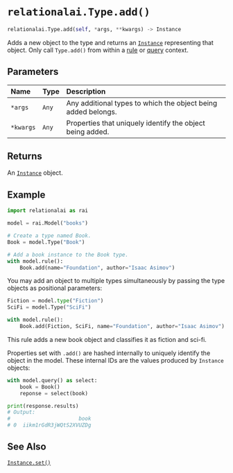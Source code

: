 # `relationalai.Type.add()`

```python
relationalai.Type.add(self, *args, **kwargs) -> Instance
```

Adds a new object to the type and returns an [`Instance`](../Instance/README.md) representing that object.
Only call `Type.add()` from within a [rule](../Model/rule.md) or [query](../Model/query.md) context.

## Parameters

| Name | Type | Description |
| :--- | :--- | :------ |
| `*args` | `Any` | Any additional types to which the object being added belongs. |
| `*kwargs` | `Any` | Properties that uniquely identify the object being added. |

## Returns

An [`Instance`](../Instance/README.md) object.

## Example

```python
import relationalai as rai

model = rai.Model("books")

# Create a type named Book.
Book = model.Type("Book")

# Add a book instance to the Book type.
with model.rule():
    Book.add(name="Foundation", author="Isaac Asimov")
```

You may add an object to multiple types simultaneously by passing the type objects as positional parameters:

```python
Fiction = model.type("Fiction")
SciFi = model.Type("SciFi")

with model.rule():
    Book.add(Fiction, SciFi, name="Foundation", author="Isaac Asimov")
```

This rule adds a new book object and classifies it as fiction and sci-fi.

Properties set with `.add()` are hashed internally to uniquely identify the object in the model.
These internal IDs are the values produced by `Instance` objects:

```python
with model.query() as select:
    book = Book()
    reponse = select(book)

print(response.results)
# Output:
#                      book
# 0  iikm1rGdR3jWQtS2XVUZDg
```

## See Also

[`Instance.set()`](../Instance/set.md)
